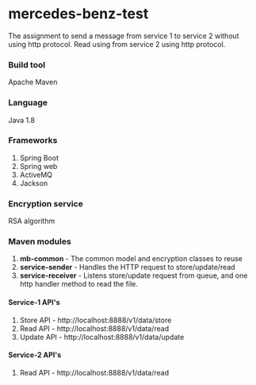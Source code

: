 # mercedes-benz-test
The assignment to send a message from service 1 to service 2 without using http protocol.
Read using from service 2 using http protocol.

### Build tool
Apache Maven

### Language
Java 1.8

### Frameworks
1. Spring Boot
2. Spring web
3. ActiveMQ
4. Jackson

### Encryption service
RSA algorithm

### Maven modules
1. **mb-common** - The common model and encryption classes to reuse
2. **service-sender** - Handles the HTTP request to store/update/read
3. **service-receiver** - Listens store/update request from queue, and one http handler method to read the file.

#### Service-1 API's
1. Store API - http://localhost:8888/v1/data/store
2. Read API - http://localhost:8888/v1/data/read
3. Update API - http://localhost:8888/v1/data/update

#### Service-2 API's
1. Read API - http://localhost:8888/v1/data/read
